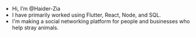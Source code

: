 - Hi, I’m @Haider-Zia
- I have primarily worked using Flutter, React, Node, and SQL.
- I'm making a social networking platform for people and businesses who help stray animals. 
